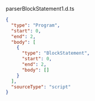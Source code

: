 parserBlockStatement1.d.ts
```json
{
  "type": "Program",
  "start": 0,
  "end": 2,
  "body": [
    {
      "type": "BlockStatement",
      "start": 0,
      "end": 2,
      "body": []
    }
  ],
  "sourceType": "script"
}
```
